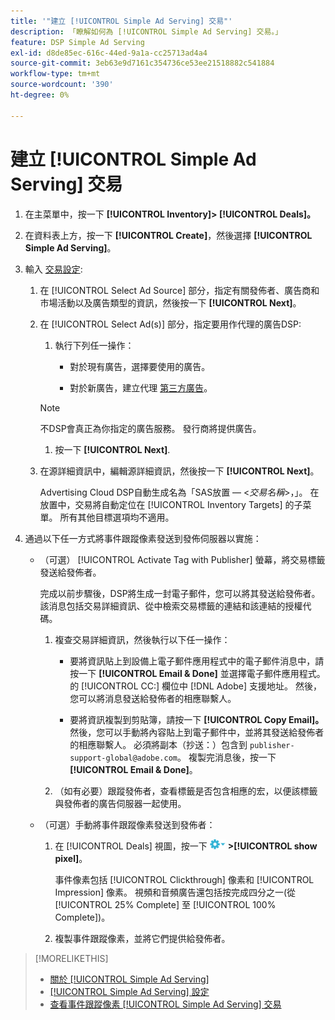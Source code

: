 ```yaml
---
title: '"建立 [!UICONTROL Simple Ad Serving] 交易"'
description: 「瞭解如何為 [!UICONTROL Simple Ad Serving] 交易。」
feature: DSP Simple Ad Serving
exl-id: d8de85ec-616c-44ed-9a1a-cc25713ad4a4
source-git-commit: 3eb63e9d7161c354736ce53ee21518882c541884
workflow-type: tm+mt
source-wordcount: '390'
ht-degree: 0%

---
```


# 建立 [!UICONTROL Simple Ad Serving] 交易

1. 在主菜單中，按一下 **[!UICONTROL Inventory]> [!UICONTROL Deals]。**

1. 在資料表上方，按一下 **[!UICONTROL Create]**，然後選擇 **[!UICONTROL Simple Ad Serving]**。

1. 輸入 [交易設定](simple-deal-settings.md):

   1. 在 [!UICONTROL Select Ad Source] 部分，指定有關發佈者、廣告商和市場活動以及廣告類型的資訊，然後按一下 **[!UICONTROL Next]**。

   1. 在 [!UICONTROL Select Ad(s)] 部分，指定要用作代理的廣告DSP:

      1. 執行下列任一操作：

         * 對於現有廣告，選擇要使用的廣告。

         * 對於新廣告，建立代理 [第三方廣告](/help/dsp/campaign-management/ads/ad-create-multiple.md)。
      >[!NOTE]
      > 不DSP會真正為你指定的廣告服務。 發行商將提供廣告。

      1. 按一下 **[!UICONTROL Next]**.
   1. 在源詳細資訊中，編輯源詳細資訊，然後按一下 **[!UICONTROL Next]**。

      Advertising Cloud DSP自動生成名為「SAS放置 — &lt;*交易名稱*>，」。 在放置中，交易將自動定位在 [!UICONTROL Inventory Targets] 的子菜單。 所有其他目標選項均不適用。



1. 通過以下任一方式將事件跟蹤像素發送到發佈伺服器以實施：

   * （可選） [!UICONTROL Activate Tag with Publisher] 螢幕，將交易標籤發送給發佈者。

      完成以前步驟後，DSP將生成一封電子郵件，您可以將其發送給發佈者。 該消息包括交易詳細資訊、從中檢索交易標籤的連結和該連結的授權代碼。

      1. 複查交易詳細資訊，然後執行以下任一操作：

         * 要將資訊貼上到設備上電子郵件應用程式中的電子郵件消息中，請按一下 **[!UICONTROL Email & Done]** 並選擇電子郵件應用程式。 的 [!UICONTROL CC:] 欄位中 [!DNL Adobe] 支援地址。 然後，您可以將消息發送給發佈者的相應聯繫人。

         * 要將資訊複製到剪貼簿，請按一下 **[!UICONTROL Copy Email]。** 然後，您可以手動將內容貼上到電子郵件中，並將其發送給發佈者的相應聯繫人。 必須將副本（抄送：）包含到 `publisher-support-global@adobe.com`。 複製完消息後，按一下 **[!UICONTROL Email & Done]**。
      1. （如有必要）跟蹤發佈者，查看標籤是否包含相應的宏，以便該標籤與發佈者的廣告伺服器一起使用。
   * （可選）手動將事件跟蹤像素發送到發佈者：

      1. 在 [!UICONTROL Deals] 視圖，按一下 ![「選項」菜單](/help/dsp/assets/options-menu.png) **>[!UICONTROL show pixel]**。

         事件像素包括 [!UICONTROL Clickthrough] 像素和 [!UICONTROL Impression] 像素。 視頻和音頻廣告還包括按完成四分之一(從 [!UICONTROL 25% Complete] 至 [!UICONTROL 100% Complete])。

      1. 複製事件跟蹤像素，並將它們提供給發佈者。



>[!MORELIKETHIS]
>
>* [關於 [!UICONTROL Simple Ad Serving]](simple-deal-about.md)
>* [[!UICONTROL Simple Ad Serving] 設定](simple-deal-settings.md)
>* [查看事件跟蹤像素 [!UICONTROL Simple Ad Serving] 交易](simple-deal-show-pixels.md)

